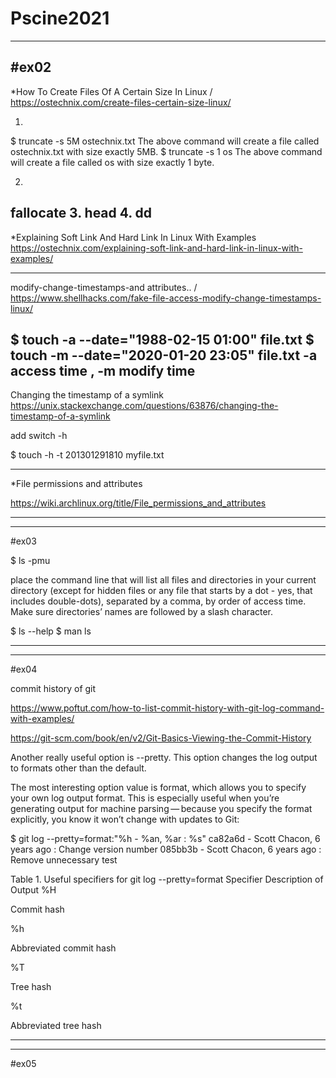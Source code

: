 # Pscine2021

******************************

#ex02
--------------
*How To Create Files Of A Certain Size In Linux / 
https://ostechnix.com/create-files-certain-size-linux/ 

1.
$ truncate -s 5M ostechnix.txt
The above command will create a file called ostechnix.txt with size exactly 5MB. 
$ truncate -s 1 os
The above command will create a file called os with size exactly 1 byte.

2. 
fallocate 
3. 
head
4. 
dd
--------------
*Explaining Soft Link And Hard Link In Linux With Examples
https://ostechnix.com/explaining-soft-link-and-hard-link-in-linux-with-examples/  



---------------
modify-change-timestamps-and attributes.. / https://www.shellhacks.com/fake-file-access-modify-change-timestamps-linux/

$ touch -a --date="1988-02-15 01:00" file.txt 
$ touch -m --date="2020-01-20 23:05" file.txt
-a access time , -m modify time 
-------------------

Changing the timestamp of a symlink
https://unix.stackexchange.com/questions/63876/changing-the-timestamp-of-a-symlink

add switch -h

$ touch -h -t 201301291810 myfile.txt


-----------------

*File permissions and attributes

https://wiki.archlinux.org/title/File_permissions_and_attributes

---------------

************************************
#ex03

$ ls -pmu 

place the command line that will list all files and directories in your
current directory (except for hidden files or any file that starts by a dot - yes, that
includes double-dots), separated by a comma, by order of access time. Make sure
directories’ names are followed by a slash character.

$ ls --help 
$ man ls

------------------------

*********************************************

#ex04

commit history of git 

https://www.poftut.com/how-to-list-commit-history-with-git-log-command-with-examples/

https://git-scm.com/book/en/v2/Git-Basics-Viewing-the-Commit-History


Another really useful option is --pretty. This option changes the log output to formats other than the default. 

The most interesting option value is format, which allows you to specify your own log output format. This is especially useful when you’re generating output for machine parsing — because you specify the format explicitly, you know it won’t change with updates to Git:

$ git log --pretty=format:"%h - %an, %ar : %s"
ca82a6d - Scott Chacon, 6 years ago : Change version number
085bb3b - Scott Chacon, 6 years ago : Remove unnecessary test



Table 1. Useful specifiers for git log --pretty=format
Specifier	Description of Output
%H

Commit hash

%h

Abbreviated commit hash

%T

Tree hash

%t

Abbreviated tree hash

----------------------------------
*************************************************************

#ex05
